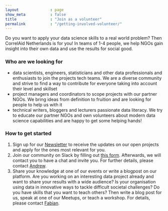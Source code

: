 ```yaml
---
layout              : page
show_meta           : false
title               : "Join as a volunteer"
permalink           : "/getting-involved-volunteer/"
---
```

Do you want to apply your data science skills to a real world problem? 
Then CorrelAid Netherlands is for you! 
In teams of 1-4 people, we help NGOs gain insight into their own data and use the results for social good.

### Who are we looking for
- data scientists, engineers, statisticians and other data professionals and enthusiasts to join the projects tech teams.
We are a diverse community and strive to find a way to contribute for everyone taking into account their level and skillset
- project managers and coordinators to scope projects with our partner NGOs.
We bring ideas from definition to fruition and are looking for people to help us with it
- technical writers, bloggers and lecturers passionate data literacy. 
We try to educate our partner NGOs and own volunteers about modern data science capabilities 
and are happy to get some helping hands!

### How to get started
1. Sign up for our [Newsletter](https://correlaid.us12.list-manage.com/subscribe?u=b294bf2834adf5d89bdd2dd5a&id=915f3f3eff)
to receive the updates on our open projects and apply for the ones most relevant for you.
2. Join our community on Slack by filling out [this form](https://forms.gle/Y8E3jsW2FBmCfq9h7). 
Afterwards, we will contact you to have a chat and invite you. For further details, 
please contact <a href="mailto:andrew@correlaid.nl">Andrew</a>.
3. Share your knowledge at one of our events or write a blogpost on our platform. 
Are you working on an interesting data project already and want to share your results with a wide audience? 
Is your organisation using data in innovative ways to tackle difficult societal challenges? 
Do you have skills that you want to teach others? Then write a blog post for us, speak at one of our Meetups, 
or teach a workshop. For details, please contact <a href="mailto:fabian@correlaid.nl">Fabian</a>.

